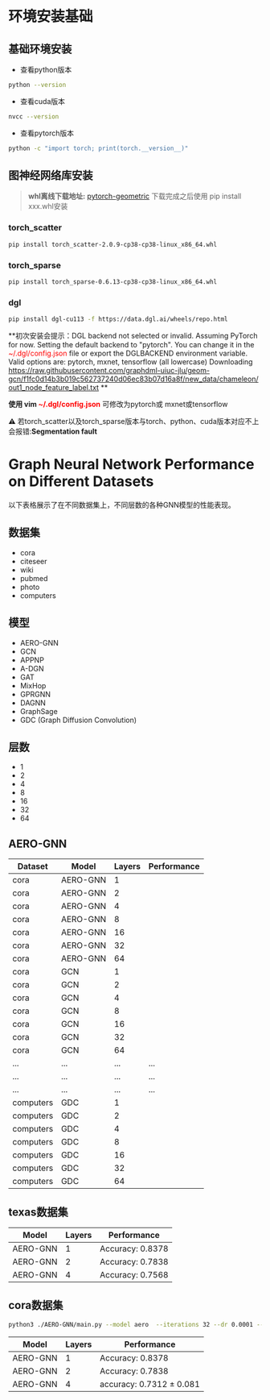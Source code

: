 # 环境安装基础

## 基础环境安装

- 查看python版本

```bash
python --version
```

- 查看cuda版本

```bash
nvcc --version
```

- 查看pytorch版本

```bash
python -c "import torch; print(torch.__version__)"
```

## 图神经网络库安装

> **whl离线下载地址:** [pytorch-geometric](https://pytorch-geometric.com/whl/)
> 下载完成之后使用 pip install xxx.whl安装

### torch_scatter

```bash 
pip install torch_scatter-2.0.9-cp38-cp38-linux_x86_64.whl
```

### torch_sparse

```bash 
pip install torch_sparse-0.6.13-cp38-cp38-linux_x86_64.whl
```

### dgl

```bash
pip install dgl-cu113 -f https://data.dgl.ai/wheels/repo.html
```

**初次安装会提示：DGL backend not selected or invalid. Assuming PyTorch for now.
Setting the default backend to "pytorch". You can change it in the <span style="color:red;">~/.dgl/config.json</span> file or export the DGLBACKEND environment variable. Valid options are: pytorch, mxnet, tensorflow (all lowercase)
Downloading https://raw.githubusercontent.com/graphdml-uiuc-jlu/geom-gcn/f1fc0d14b3b019c562737240d06ec83b07d16a8f/new_data/chameleon/out1_node_feature_label.txt
**

**使用 vim <span style="color:red;">~/.dgl/config.json</span>** 可修改为pytorch或 mxnet或tensorflow

**⚠️** 若torch_scatter以及torch_sparse版本与torch、python、cuda版本对应不上会报错:**Segmentation fault**

# Graph Neural Network Performance on Different Datasets

以下表格展示了在不同数据集上，不同层数的各种GNN模型的性能表现。

## 数据集

- cora
- citeseer
- wiki
- pubmed
- photo
- computers

## 模型

- AERO-GNN
- GCN
- APPNP
- A-DGN
- GAT
- MixHop
- GPRGNN
- DAGNN
- GraphSage
- GDC (Graph Diffusion Convolution)

## 层数

- 1
- 2
- 4
- 8
- 16
- 32
- 64

## AERO-GNN

| Dataset   | Model    | Layers | Performance |
|-----------|----------|--------|-------------|
| cora      | AERO-GNN | 1      |             |
| cora      | AERO-GNN | 2      |             |
| cora      | AERO-GNN | 4      |             |
| cora      | AERO-GNN | 8      |             |
| cora      | AERO-GNN | 16     |             |
| cora      | AERO-GNN | 32     |             |
| cora      | AERO-GNN | 64     |             |
| cora      | GCN      | 1      |             |
| cora      | GCN      | 2      |             |
| cora      | GCN      | 4      |             |
| cora      | GCN      | 8      |             |
| cora      | GCN      | 16     |             |
| cora      | GCN      | 32     |             |
| cora      | GCN      | 64     |             |
| ...       | ...      | ...    | ...         |
| ...       | ...      | ...    | ...         |
| ...       | ...      | ...    | ...         |
| computers | GDC      | 1      |             |
| computers | GDC      | 2      |             |
| computers | GDC      | 4      |             |
| computers | GDC      | 8      |             |
| computers | GDC      | 16     |             |
| computers | GDC      | 32     |             |
| computers | GDC      | 64     |             |


## texas数据集
| Model    | Layers | Performance     |
|----------|--------|-----------------|
| AERO-GNN | 1      | Accuracy: 0.8378|
| AERO-GNN | 2      | Accuracy: 0.7838|
| AERO-GNN | 4      | Accuracy: 0.7568|


## cora数据集
```bash
python3 ./AERO-GNN/main.py --model aero  --iterations 32 --dr 0.0001 --dr-prop 0.0001 --dropout 0.7 --add-dropout 0 --lambd 1.0 --num-layers 8 --dataset cora
```
| Model    | Layers |      Performance        |
|----------|--------|-------------------------|
| AERO-GNN | 1      | Accuracy: 0.8378        |
| AERO-GNN | 2      | Accuracy: 0.7838        |
| AERO-GNN | 4      | accuracy: 0.7312 ± 0.081|